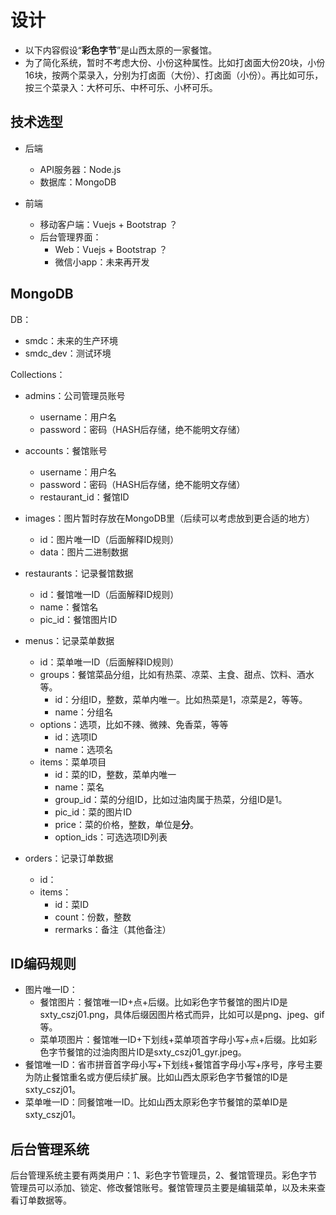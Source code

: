 # 设计

* 以下内容假设“**彩色字节**”是山西太原的一家餐馆。
* 为了简化系统，暂时不考虑大份、小份这种属性。比如打卤面大份20块，小份16块，按两个菜录入，分别为打卤面（大份）、打卤面（小份）。再比如可乐，按三个菜录入：大杯可乐、中杯可乐、小杯可乐。



## 技术选型

* 后端
  * API服务器：Node.js
  * 数据库：MongoDB

* 前端
  * 移动客户端：Vuejs + Bootstrap ？
  * 后台管理界面：
    * Web：Vuejs + Bootstrap ？
    * 微信小app：未来再开发





## MongoDB

DB：

* smdc：未来的生产环境
* smdc_dev：测试环境

Collections：

* admins：公司管理员账号
  * username：用户名
  * password：密码（HASH后存储，绝不能明文存储）
* accounts：餐馆账号
  * username：用户名
  * password：密码（HASH后存储，绝不能明文存储）
  * restaurant_id：餐馆ID

* images：图片暂时存放在MongoDB里（后续可以考虑放到更合适的地方）
  * id：图片唯一ID（后面解释ID规则）
  * data：图片二进制数据

* restaurants：记录餐馆数据
  * id：餐馆唯一ID（后面解释ID规则）
  * name：餐馆名
  * pic_id：餐馆图片ID

* menus：记录菜单数据
  * id：菜单唯一ID（后面解释ID规则）
  * groups：餐馆菜品分组，比如有热菜、凉菜、主食、甜点、饮料、酒水等。
    * id：分组ID，整数，菜单内唯一。比如热菜是1，凉菜是2，等等。
    * name：分组名
  * options：选项，比如不辣、微辣、免香菜，等等
    * id：选项ID
    * name：选项名
  * items：菜单项目
    * id：菜的ID，整数，菜单内唯一
    * name：菜名
    * group_id：菜的分组ID，比如过油肉属于热菜，分组ID是1。
    * pic_id：菜的图片ID
    * price：菜的价格，整数，单位是**分**。
    * option_ids：可选选项ID列表
* orders：记录订单数据
  * id：
  * items：
    * id：菜ID
    * count：份数，整数
    * rermarks：备注（其他备注）



##  ID编码规则

* 图片唯一ID：
  * 餐馆图片：餐馆唯一ID+点+后缀。比如彩色字节餐馆的图片ID是sxty_cszj01.png，具体后缀因图片格式而异，比如可以是png、jpeg、gif等。
  * 菜单项图片：餐馆唯一ID+下划线+菜单项首字母小写+点+后缀。比如彩色字节餐馆的过油肉图片ID是sxty_cszj01_gyr.jpeg。
* 餐馆唯一ID：省市拼音首字母小写+下划线+餐馆首字母小写+序号，序号主要为防止餐馆重名或方便后续扩展。比如山西太原彩色字节餐馆的ID是sxty_cszj01。
* 菜单唯一ID：同餐馆唯一ID。比如山西太原彩色字节餐馆的菜单ID是sxty_cszj01。



## 后台管理系统

后台管理系统主要有两类用户：1、彩色字节管理员，2、餐馆管理员。彩色字节管理员可以添加、锁定、修改餐馆账号。餐馆管理员主要是编辑菜单，以及未来查看订单数据等。